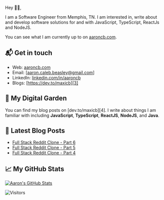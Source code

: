 Hey 👋🏻,

I am a Software Engineer from Memphis, TN. I am interested in, write about and develop software solutions for and with JavaScript, TypeScript, ReactJs and NodeJS.

You can see what I am currently up to on [aaroncb.com][1].

## 📬 Get in touch

- Web: [aaroncb.com][1]
- Email: [aaron.caleb.beasley@gmail.com]
- LinkedIn: [linkedin.com/in/aaroncb][2]
- Blogs: [https://dev.to/maxicb][3]

## 🌳 My Digital Garden

You can find my blog posts on [dev.to/maxicb][4]. I write about things
I am familiar with including **JavaScript**, **TypeScript**, **ReactJS**,
**NodeJS**, and **Java**.

## 📕 Latest Blog Posts

<!-- BLOG-POST-LIST:START -->

- [Full Stack Reddit Clone - Part 6](https://dev.to/maxicb/full-stack-reddit-clone-spring-boot-react-electron-app-part-6-5e33)
- [Full Stack Reddit Clone - Part 5](https://dev.to/maxicb/full-stack-reddit-clone-spring-boot-react-electron-app-part-5-2h8j)
- [Full Stack Reddit Clone - Part 4](https://dev.to/maxicb/full-stack-reddit-clone-spring-boot-react-electron-app-part-4-4eam)
<!-- BLOG-POST-LIST:END -->

## &#x1f4c8; My GitHub Stats

<a href="https://github.com/maxicb/maxicb">
  <img align="center" src="https://github-readme-stats.vercel.app/api?username=maxicb&show_icons=true&line_height=27&count_private=true&title_color=ffffff&text_color=c9cacc&icon_color=2bbc8a&bg_color=1d1f21" alt="Aaron's GitHub Stats" />
</a>

![Visitors](https://visitor-badge.laobi.icu/badge?page_id=MaxiCB.MaxiCB)

[1]: https://aaroncb.com
[2]: https://www.linkedin.com/in/aaroncb/
[3]: https://dev.to/maxicb
